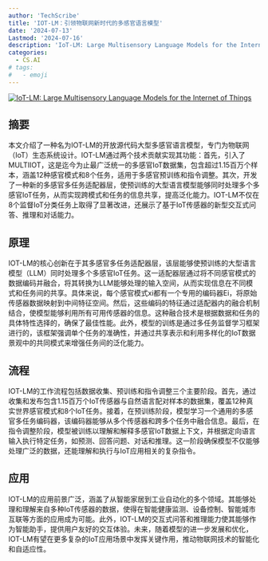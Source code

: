 ```yaml
---
author: 'TechScribe'
title: 'IOT-LM：引领物联网新时代的多感官语言模型'
date: '2024-07-13'
Lastmod: '2024-07-16'
description: 'IoT-LM: Large Multisensory Language Models for the Internet of Things'
categories:
  - CS.AI
# tags:
#   - emoji
---
```


[![IoT-LM: Large Multisensory Language Models for the Internet of Things](https://arxiv-research-1301205113.cos.ap-guangzhou.myqcloud.com/images/2407.09801v1.pdf_0.jpg)](https://arxiv.org/abs/2407.09801v1)

## 摘要

本文介绍了一种名为IOT-LM的开放源代码大型多感官语言模型，专门为物联网（IoT）生态系统设计。IOT-LM通过两个技术贡献实现其功能：首先，引入了MULTIIOT，这是迄今为止最广泛统一的多感官IoT数据集，包含超过1.15百万个样本，涵盖12种感官模式和8个任务，适用于多感官预训练和指令调整。其次，开发了一种新的多感官多任务适配器层，使预训练的大型语言模型能够同时处理多个多感官IoT任务，从而实现跨模式和任务的信息共享，提高泛化能力。IOT-LM不仅在8个监督IoT分类任务上取得了显著改进，还展示了基于IoT传感器的新型交互式问答、推理和对话能力。<!--more-->

## 原理

IOT-LM的核心创新在于其多感官多任务适配器层，该层能够使预训练的大型语言模型（LLM）同时处理多个多感官IoT任务。这一适配器层通过将不同感官模式的数据编码并融合，将其转换为LLM能够处理的输入空间，从而实现信息在不同模式和任务间的共享。具体来说，每个感官模式xi都有一个专用的编码器Ei，将原始传感器数据映射到中间特征空间。然后，这些编码的特征通过适配器内的融合机制结合，使模型能够利用所有可用传感器的信息。这种融合技术是根据数据和任务的具体特性选择的，确保了最佳性能。此外，模型的训练是通过多任务监督学习框架进行的，该框架强调单个任务的准确性，并通过共享表示和利用多样化的IoT数据景观中的共同模式来增强任务间的泛化能力。

## 流程

IOT-LM的工作流程包括数据收集、预训练和指令调整三个主要阶段。首先，通过收集和发布包含1.15百万个IoT传感器与自然语言配对样本的数据集，覆盖12种真实世界感官模式和8个IoT任务。接着，在预训练阶段，模型学习一个通用的多感官多任务编码器，该编码器能够从多个传感器和跨多个任务中融合信息。最后，在指令调整阶段，模型被训练以理解和解释多感官IoT数据上下文，并根据定向语言输入执行特定任务，如预测、回答问题、对话和推理。这一阶段确保模型不仅能够处理广泛的数据，还能理解和执行与IoT应用相关的复杂指令。

## 应用

IOT-LM的应用前景广泛，涵盖了从智能家居到工业自动化的多个领域。其能够处理和理解来自多种IoT传感器的数据，使得在智能健康监测、设备控制、智能城市互联等方面的应用成为可能。此外，IOT-LM的交互式问答和推理能力使其能够作为智能助手，提供用户友好的交互体验。未来，随着模型的进一步发展和优化，IOT-LM有望在更多复杂的IoT应用场景中发挥关键作用，推动物联网技术的智能化和自适应性。